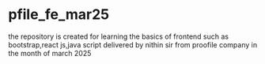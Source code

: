 # pfile_fe_mar25
the repository is created for learning the basics of frontend  such as bootstrap,react js,java script delivered by nithin sir from proofile company in the month of march 2025
